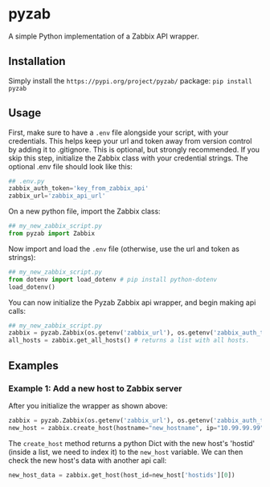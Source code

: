 # pyzab
A simple Python implementation of a Zabbix API wrapper.

## Installation

Simply install the `https://pypi.org/project/pyzab/` package:
`pip install pyzab`


## Usage
First, make sure to have a `.env` file alongside your script, with your credentials. This helps keep your url and token away from version control by adding it to .gitignore. This is optional, but strongly recommended. If you skip this step, initialize the Zabbix class with your credential strings. The optional .env file should look like this:
```python
## .env.py
zabbix_auth_token='key_from_zabbix_api'
zabbix_url='zabbix_api_url'
```
On a new python file, import the Zabbix class:
```python
## my_new_zabbix_script.py
from pyzab import Zabbix
```

Now import and load the `.env` file (otherwise, use the url and token as strings):
```python
## my_new_zabbix_script.py
from dotenv import load_dotenv # pip install python-dotenv
load_dotenv()
```

You can now initialize the Pyzab Zabbix api wrapper, and begin making api calls:
```python
## my_new_zabbix_script.py
zabbix = pyzab.Zabbix(os.getenv('zabbix_url'), os.getenv('zabbix_auth_token')) # or zabbix = pyzab.Zabbix('http://your_url/:8080/api_jsonrpc.php', 'your_zabbix_api_token')
all_hosts = zabbix.get_all_hosts() # returns a list with all hosts.
```

## Examples

### Example 1: Add a new host to Zabbix server
After you initialize the wrapper as shown above:

```python
zabbix = pyzab.Zabbix(os.getenv('zabbix_url'), os.getenv('zabbix_auth_token'))
new_host = zabbix.create_host(hostname="new_hostname", ip="10.99.99.99", group_id="5", templateid="10186") # You can get groupid and templateid from the zabbix front end with debug enabled
```
The `create_host` method returns a python Dict with the new host's 'hostid' (inside a list, we need to index it) to the `new_host` variable. 
We can then check the new host's data with another api call:
```python
new_host_data = zabbix.get_host(host_id=new_host['hostids'][0])
```
